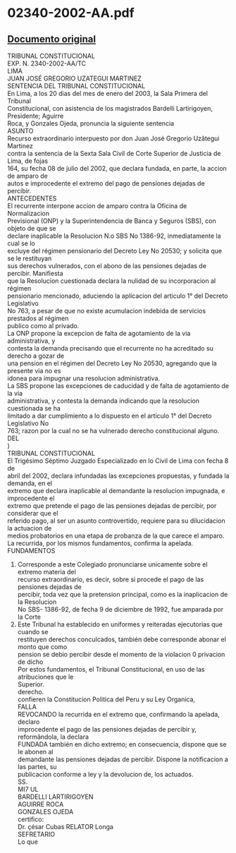 
02340-2002-AA.pdf
=================
  
[Documento original](https://tc.gob.pe/jurisprudencia/2003/02340-2002-AA.pdf)  
---  
TRIBUNAL CONSTITUCIONAL  
EXP. N. 2340-2002-AA/TC  
LIMA  
JUAN JOSÉ GREGORIO UZATEGUI MARTINEZ  
SENTENCIA DEL TRIBUNAL CONSTITUCIONAL  
En Lima, a los 20 dias del mes de enero del 2003, la Sala Primera del Tribunal  
Constitucional, con asistencia de los magistrados Bardelli Lartirigoyen, Presidente; Aguirre  
Roca, y Gonzales Ojeda, pronuncia la siguiente sentencia  
ASUNTO  
Recurso extraordinario interpuesto por don Juan José Gregorio Uzâtegui Martinez  
contra la sentencia de la Sexta Sala Civil de Corte Superior de Justicia de Lima, de fojas  
164, su fecha 08 de julio del 2002, que declara fundada, en parte, la accion de amparo de  
autos e improcedente el extremo del pago de pensiones dejadas de percibir.  
ANTECEDENTES  
El recurrente interpone accion de amparo contra la Oficina de Normalizacion  
Previsional (ONP) y la Superintendencia de Banca y Seguros (SBS), con objeto de que se  
declare inaplicable la Resolucion N.o SBS No 1386-92, inmediatamente la cual se lo  
excluye del régimen pensionario del Decreto Ley No 20530; y solicita que se le restituyan  
sus derechos vulnerados, con el abono de las pensiones dejadas de percibir. Manifiesta  
que la Resolucion cuestionada declara la nulidad de su incorporacion al régimen  
pensionario mencionado, aduciendo la aplicacion del articulo 1° del Decreto Legislativo  
No 763, a pesar de que no existe acumulacion indebida de servicios prestados al régimen  
publico como al privado.  
La ONP propone la excepcion de falta de agotamiento de la via administrativa, y  
contesta la demanda precisando que el recurrente no ha acreditado su derecho a gozar de  
una pension en el régimen del Decreto Ley No 20530, agregando que la presente via no es  
idonea para impugnar una resolucion administrativa.  
La SBS propone las excepciones de caducidad y de falta de agotamiento de la via  
administrativa, y contesta la demanda indicando que la resolucion cuestionada se ha  
limitado a dar cumplimiento a lo dispuesto en el articulo 1° del Decreto Legislativo No  
763; razon por la cual no se ha vulnerado derecho constitucional alguno.  
DEL  
)  
TRIBUNAL CONSTITUCIONAL  
El Trigésimo Séptimo Juzgado Especializado en lo Civil de Lima con fecha 8 de  
abril del 2002, declara infundadas las excepciones propuestas, y fundada la demanda, en el  
extremo que declara inaplicable al demandante la resolucion impugnada, e improcedente el  
extremo que pretende el pago de las pensiones dejadas de percibir, por considerar que el  
referido pago, al ser un asunto controvertido, requiere para su dilucidacion la actuacion de  
medios probatorios en una etapa de probanza de la que carece el amparo.  
La recurrida, por los mismos fundamentos, confirma la apelada.  
FUNDAMENTOS  
1. Corresponde a este Colegiado pronunciarse unicamente sobre el extremo materia del  
recurso extraordinario, es decir, sobre si procede el pago de las pensiones dejadas de  
percibir, toda vez que la pretension principal, como es la inaplicacion de la Resolucion  
No SBS- 1386-92, de fecha 9 de diciembre de 1992, fue amparada por la Corte  
2. Este Tribunal ha establecido en uniformes y reiteradas ejecutorias que cuando se  
restituyen derechos conculcados, también debe corresponde abonar el monto que como  
pension se debio percibir desde el momento de la violacion 0 privacion de dicho  
Por estos fundamentos, el Tribunal Constitucional, en uso de las atribuciones que le  
Superior.  
derecho.  
confieren la Constitucion Politica del Peru y su Ley Organica,  
FALLA  
REVOCANDO la recurrida en el extremo que, confirmando la apelada, declaro  
improcedente el pago de las pensiones dejadas de percibir y, reformândola, la declara  
FUNDADA también en dicho extremo; en consecuencia, dispone que se le abonen al  
demandante las pensiones dejadas de percibir. Dispone la notificacion a las partes, su  
publicacion conforme a ley y la devolucion de, los actuados.  
SS.  
MI7 UL  
BARDELLI LARTIRIGOYEN  
AGUIRRE ROCA  
GONZALES OJEDA  
certifico:  
Dr. çésar Cubas RELATOR Longa  
SEFRETARIO  
Lo que